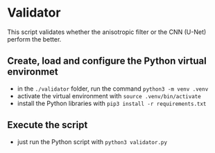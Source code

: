 # Validator
This script validates whether the anisotropic filter or the CNN (U-Net) perform the better.

## Create, load and configure the Python virtual environmet
- in the `./validator` folder, run the command `python3 -m venv .venv`
- activate the virtual environment with `source .venv/bin/activate`
- install the Python libraries with `pip3 install -r requirements.txt`

## Execute the script
- just run the Python script with `python3 validator.py`